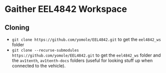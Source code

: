 # Gaither EEL4842 Workspace

## Cloning
- `git clone https://github.com/yomole/EEL4842.git` to get the `eel4842_ws` folder
- `git clone --recurse-submodules https://github.com/yomole/EEL4842.git` to get the `eel4842_ws` folder and the `av1tenth`, `av1tenth-docs` folders (useful for looking stuff up when connected to the vehicle).
